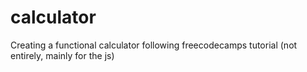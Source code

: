 # calculator
 Creating a functional calculator following freecodecamps tutorial (not entirely, mainly for the js)
